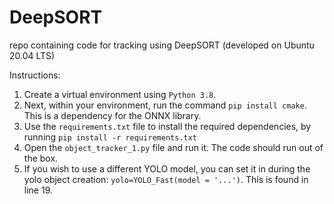 # DeepSORT
repo containing code for tracking using DeepSORT (developed on Ubuntu 20.04 LTS)

Instructions:

1. Create a virtual environment using `Python 3.8`.
2. Next, within your environment, run the command `pip install cmake`. This is a dependency for the ONNX library. 
3. Use the `requirements.txt` file to install the required dependencies, by running 
`pip install -r requirements.txt`
4. Open the `object_tracker_1.py` file and run it. The code should run out of the box.
5. If you wish to use a different YOLO model, you can set it in during the yolo object creation: `yolo=YOLO_Fast(model = '...')`. This is found in line 19. 

